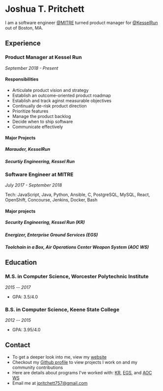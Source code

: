 # Joshua T. Pritchett

I am a software engineer [@MITRE][MITRE] turned product manager for [@KesselRun][KR] out of Boston, MA. 

## Experience

### Product Manager at Kessel Run

*September 2018 - Present*

#### Responsibilities

* Articulate product vision and strategy
* Establish an outcome-oriented product roadmap
* Establish and track aginst measurable objectives
* Continually de-risk product direction
* Prioritize features
* Manage the product backlog
* Decide when to ship software
* Communicate effectively

#### Major Projects

##### Marauder, KesselRun
##### Securtiy Engineering, Kessel Run

### Software Engineer at MITRE

*July 2017 - September 2018*

Tech: JavaScript, Java, Python, Ansible, C, PostgreSQL, MySQL, React, OpenShift, Concourse, Jenkins, Docker, Bash

#### Major projects

##### Security Engineering, Kessel Run (KR)
##### Energizer, Enterprise Ground Services (EGS)
##### Toolchain in a Box, Air Operations Center Weapon System (AOC WS)

## Education

### M.S. in Computer Science, Worcester Polytechnic Institute

*2015 -- 2017*

* GPA: 3.5/4.0

### B.S. in Computer Science, Keene State College

*2012 -- 2015*

* GPA: 3.95/4.0

## Contact

* To get a deeper look into me, view my [website][website]
* Checkout my [Github profile][github] to view projects I work on and my community contributions
* Here are details about programs I've worked with: [KR][KR], [EGS][EGS], and [AOC WS][AOC WS]
* Email me at [jpritchett757@gmail.com][email]

[MITRE]: https://www.mitre.org/
[KR]: https://kesselrun.af.mil/
[EGS]: https://www.intelsatgeneral.com/blog/how-to-improve-enterprise-ground-services-for-space/
[AOC WS]: http://www.northropgrumman.com/Capabilities/AOCWS/Pages/default.aspx 
[website]: https://joshuatpritchett.github.io/
[email]: jpritchett757@gmail.com
[github]: https://github.com/JoshuaTPritchett
